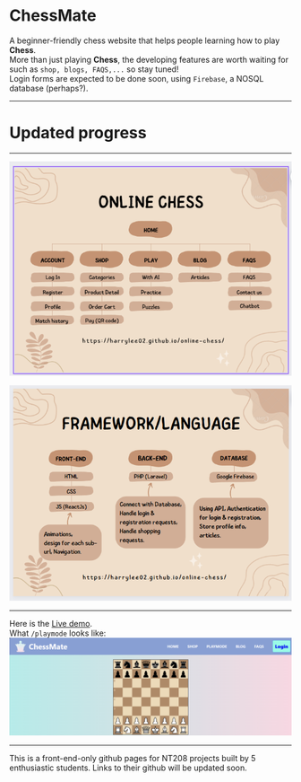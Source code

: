 # ChessMate
A beginner-friendly chess website that helps people learning how to play **Chess**.\
More than just playing **Chess**, the developing features are worth waiting for such as `shop, blogs, FAQS,...` so stay tuned!\
Login forms are expected to be done soon, using `Firebase`, a NOSQL database (perhaps?).
<hr>

# Updated progress


<hr>

![img1](/public/image.png)
<br>

![img2](/public/image2.png)

<hr>

Here is the [Live demo](https://harrylee02.github.io/ChessMate_Frontend/).\
What `/playmode` looks like:
![demo pic](/public/demo.png)

<hr>

This is a front-end-only github pages for NT208 projects built by 5 enthusiastic students. Links to their github will be updated soon.

